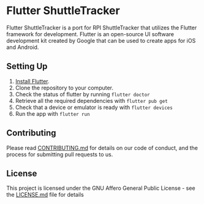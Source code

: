 # Flutter ShuttleTracker

Flutter ShuttleTracker is a port for RPI ShuttleTracker that utilizes the Flutter framework for development. Flutter is an open-source UI software development kit created by Google that can be used to create apps for iOS and Android. 

## Setting Up

1. [Install Flutter](https://flutter.dev/docs/get-started/install).
2. Clone the repository to your computer.
3. Check the status of flutter by running ```flutter doctor```
4. Retrieve all the required dependencies with ```flutter pub get```
5. Check that a device or emulator is ready with ```flutter devices```
6. Run the app with ```flutter run```

## Contributing

Please read [CONTRIBUTING.md](https://github.com/wtg/shuttletracker/blob/master/CONTRIBUTING.md) for details on our code of conduct, and the process for submitting pull requests to us.


## License

This project is licensed under the GNU Affero General Public License - see the [LICENSE.md](https://github.com/wtg/Flutter_ShuttleTracker/blob/master/LICENSE) file for details

